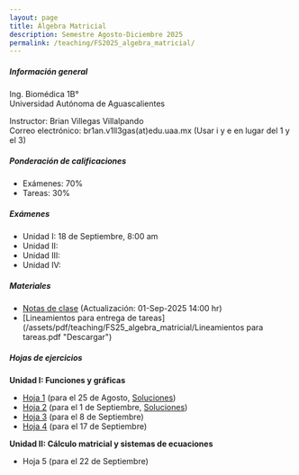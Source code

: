 ```yaml
---
layout: page
title: Álgebra Matricial
description: Semestre Agosto-Diciembre 2025
permalink: /teaching/FS2025_algebra_matricial/
---
```


##### Información general
Ing. Biomédica 1B°\
Universidad Autónoma de Aguascalientes

Instructor: Brian Villegas Villalpando\
Correo electrónico: br1an.v1ll3gas(at)edu.uaa.mx (Usar i y e en lugar del 1 y el 3)

##### Ponderación de calificaciones
- Exámenes: 70%
- Tareas: 30%

##### Exámenes
- Unidad I: 18 de Septiembre, 8:00 am
- Unidad II:
- Unidad III:
- Unidad IV:

##### Materiales
- [Notas de clase](/assets/pdf/teaching/FS25_algebra_matricial/notas_am_2025_9_1.pdf "Descargar") (Actualización: 01-Sep-2025 14:00 hr)
- [Lineamientos para entrega de tareas](/assets/pdf/teaching/FS25_algebra_matricial/Lineamientos para tareas.pdf "Descargar")

##### Hojas de ejercicios
**Unidad I: Funciones y gráficas**
- [Hoja 1](/assets/pdf/teaching/FS25_algebra_matricial/hw1_am.pdf "Descargar") (para el 25 de Agosto, [Soluciones](/assets/pdf/teaching/FS25_algebra_matricial/soluciones_hw1_am.pdf "Descargar"))
- [Hoja 2](/assets/pdf/teaching/FS25_algebra_matricial/hw2_am.pdf "Descargar") (para el 1 de Septiembre, [Soluciones](/assets/pdf/teaching/FS25_algebra_matricial/soluciones_hw2_am.pdf "Descargar"))
- [Hoja 3](/assets/pdf/teaching/FS25_algebra_matricial/hw3_am.pdf "Descargar") (para el 8 de Septiembre)
- [Hoja 4](/assets/pdf/teaching/FS25_algebra_matricial/hw4_am.pdf "Descargar") (para el 17 de Septiembre)

**Unidad II: Cálculo matricial y sistemas de ecuaciones**
- Hoja 5 (para el 22 de Septiembre)

